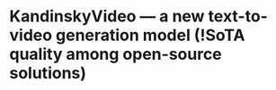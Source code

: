# KandinskyVideo — a new text-to-video generation model (!SoTA quality among open-source solutions)
